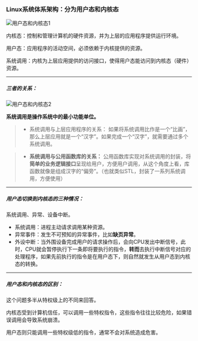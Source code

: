### Linux系统体系架构：分为用户态和内核态

![用户态和内核态1](/resources/用户态和内核态1.png)

内核态：控制和管理计算机的硬件资源，并为上层的应用程序提供运行环境。

用户态：应用程序的活动空间，必须依赖于内核提供的资源。

系统调用：内核为上层应用提供的访问接口，使得用户态能访问到内核态（硬件）资源。



***

##### 三者的关系：

![用户态和内核态2](/resources/用户态和内核态2.png)

**系统调用是操作系统中的最小功能单位。**

> - 系统调用与上层应用程序的关系：
>    如果将系统调用比作是一个“比画”，那么上层应用就是一个“汉字”。如果完成一个“汉字”，就需要通过多个系统调用。

> - **系统调用与公用函数库的关系：**
>    公用函数库实现对系统调用的封装，将**简单的业务逻辑接口**呈现给用户，方便用户调用，从这个角度上看，库函数就像是组成汉字的“偏旁”。（也就类似STL，封装了一系列系统调用，方便使用）



***

##### 用户态切换到内核态的三种情况：

系统调用、异常、设备中断。

- 系统调用：进程主动请求调用某种资源。
- 异常事件：发生不可预知的异常事件，比如**缺页异常**。
- 外设中断：当外围设备完成用户的请求操作后，会向CPU发出中断信号，此时，CPU就会暂停执行下一条即将要执行的指令，**转而**去执行中断信号对应的处理程序，如果先前执行的指令是在用户态下，则自然就发生从用户态到内核态的转换。



***

##### 用户态和内核态的区别：

这个问题多半从特权级上的不同来回答。

内核态受到计算机信任，可以调用一些特权指令，这些指令往往比较危险，如果错误调用会导致系统崩溃。

用户态则只能调用一些特权级低的指令，通常不会对系统造成危害。

